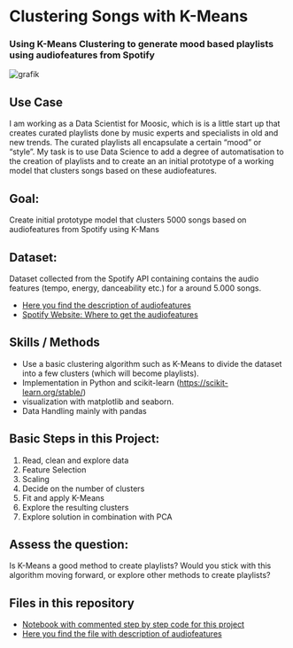 # Clustering Songs with K-Means
### Using K-Means Clustering to generate mood based playlists using audiofeatures from Spotify

![grafik](https://user-images.githubusercontent.com/100354393/205442973-f13c947c-b7f3-4038-a7ed-480e808f90fb.png)


## Use Case
I am working as a Data Scientist for Moosic, which is is a little start up that creates curated playlists done by music experts and specialists in old and new trends. 
The curated playlists all encapsulate a certain “mood” or “style”. My task is to use Data Science to add a degree of automatisation to the creation of playlists and to create an an initial prototype of a working model that clusters songs based on these audiofeatures.

## Goal: 
Create initial prototype model that clusters 5000 songs based on audiofeatures from Spotify using K-Mans

## Dataset: 
Dataset collected from the Spotify API containing contains the audio features (tempo, energy, danceability etc.) for a around 5.000 songs.
- [Here you find the description of audiofeatures](../main/audiofeatures_description.pdf)
- [Spotify Website: Where to get the audiofeatures](https://developer.spotify.com/discover/)

## Skills / Methods
- Use a basic clustering algorithm such as K-Means to divide the dataset into a few clusters (which will become playlists). 
- Implementation in Python and scikit-learn (https://scikit-learn.org/stable/)
- visualization with matplotlib and seaborn. 
- Data Handling mainly with pandas

## Basic Steps in this Project: 
1. Read, clean and explore data
2. Feature Selection
3. Scaling 
4. Decide on the number of clusters
5. Fit and apply K-Means
6. Explore the resulting clusters
7. Explore solution in combination with PCA 

## Assess the question: 
Is K-Means a good method to create playlists? Would you stick with this algorithm moving forward, or explore other methods to create playlists?

## Files in this repository
- [Notebook with commented step by step code for this project](../main/K_Means_Playlist_5000_songs_for_GitHub.ipynb)
- [Here you find the file with description of audiofeatures](../main/audiofeatures_description.pdf)
